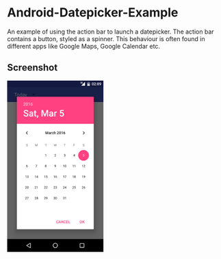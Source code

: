 # Android-Datepicker-Example
An example of using the action bar to launch a datepicker. The action bar contains a button, styled as a spinner. This behaviour is often found in different apps like Google Maps, Google Calendar etc.

Screenshot
-------------

<img src="screenshots/datepicker.png" height="400" alt="Screenshot"/> 
